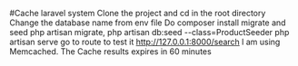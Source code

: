 #Cache laravel system
Clone the project and cd in the root directory
Change the database name from env file
Do composer install
migrate and seed php artisan migrate, php artisan db:seed --class=ProductSeeder
php artisan serve
go to route to test it http://127.0.0.1:8000/search
l am using Memcached. The Cache results expires in 60 minutes
